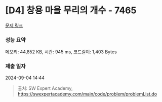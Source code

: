 # [D4] 창용 마을 무리의 개수 - 7465 

[문제 링크](https://swexpertacademy.com/main/code/problem/problemDetail.do?contestProbId=AWngfZVa9XwDFAQU) 

### 성능 요약

메모리: 44,852 KB, 시간: 945 ms, 코드길이: 1,403 Bytes

### 제출 일자

2024-09-04 14:44



> 출처: SW Expert Academy, https://swexpertacademy.com/main/code/problem/problemList.do